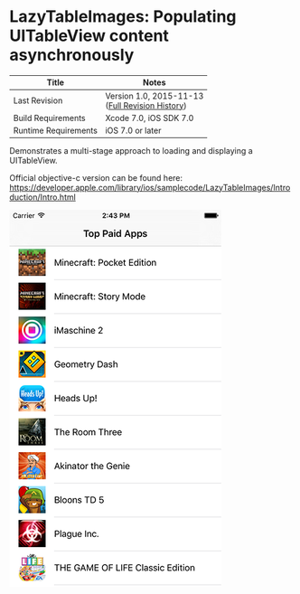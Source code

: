 # LazyTableImages: Populating UITableView content asynchronously

| Title                | Notes                                                            |
 --------------------- | ---------------------------------------------------------------- |
| Last Revision        | Version 1.0, 2015-11-13<br>([Full Revision History](History.md)) |
| Build Requirements   | Xcode 7.0, iOS SDK 7.0                                           |
| Runtime Requirements | iOS 7.0 or later                                                 |

Demonstrates a multi-stage approach to loading and displaying a UITableView.

Official objective-c version can be found here: https://developer.apple.com/library/ios/samplecode/LazyTableImages/Introduction/Intro.html

![screenshot](screenshot.png)
